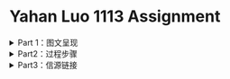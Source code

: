 # Yahan Luo 1113 Assignment
<details>
<summary>Part 1：图文呈现 </summary>

## 把未成年犯关进监狱，真的是最好的选择吗？

10月24日，杀害10岁女孩的大连少年蔡某某被依法判处收容教养，为期3年。消息一出，立刻有人在网络上表示该惩罚太轻，认为三年教养之后，蔡某某尚未满18岁，仍有再犯的可能；应该延长其收容教养的时间，或将其直接收押进监狱。

然而，从数据上来看，**把犯罪未成年人关进监狱并不能带来重犯率的降低；收容时间越长，重犯率甚至可能会越高。**

我国刑法第 17 条第 4 款规定“因不满十六周岁不予刑事处罚的，责令他的家长或者监护人加以管教；在必要的时候，也可以由政府收容教养。”

这一制度似乎听起来“名正言顺”，但实则漏洞百出——一方面，很多人根本没有一个稳定而健康的原生家庭，遑论父母能对子女进行有效管教；另一方面，我国并未对“收容教养”性质更清晰的界定。原本用以收容教养的“劳教”场所，也在2013年末被逐渐废弃。即便如此，收容教养也是国内目前惩罚、改造14周岁以下的犯罪未成年人的唯一途径。

而对于已满十四周岁不满十六周岁的未成年犯，“犯故意杀人、故意伤害致人重伤或者死亡、强奸、抢劫、贩卖毒品、放火、爆炸、投放危险物质罪的，应当负刑事责任。”而已满十六周岁的人犯罪，应当负刑事责任。14周岁以上，18周岁以下的犯罪未成年人都有可能面临牢狱之灾。

**首先，未成年犯是否入狱和重犯率有较大关系。** 根据在上海市 D 管教所的调研，过去三年该所羁押的未成年犯重新犯罪的比例平均为 8% ; 而截至 2015 年 6 月份，上海市 58 个关护基地观护帮教的 2984 名涉罪未成年人中，后来重新犯罪的仅为 16 名，重新犯罪的未成年人仅占总数的 0.6% 。发表在美国《青年暴力与少年司法》杂志上的一项研究发现，置于“恢复性司法干预计划”的中的犯罪少年们的重犯率，比起那些被推上法庭和监狱的未成年犯，低38％。

**其次，重犯率和不同性质的收容所相关。** 美国NCJRS（National Criminal Justice Reference Service）发布的一份公开报告中显示，他们调查了佛罗里达州16779 名曾接受过2年不同程度“青年收容计划”的犯罪未成年人，并记录其获释后一年内因再次犯罪被抓的频率。其中，接受非强制收容计划（Non-residential）的犯罪未成年的再犯率远远低于他人。

<p align="center">
	<img src="https://github.com/YahanLuo/2019-Visual-Data-Journalism/blob/master/Assignment%201113/png01.png" width="700">
</p>

同一级别的收容制度，**重犯率和收容时间长短也相关**。上述报告显示，同样是最高级别的强制收容计划，重犯率随着收容时间的增加而增加。

<p align="center">
	<img src="https://github.com/YahanLuo/2019-Visual-Data-Journalism/blob/master/Assignment%201113/png02.png" width="700">
</p>

究其成因，部分研究显示，未成年犯的年龄较小，心智尚未发展成熟，自身易感性强。对未成年犯适用送进监狱或者长期安置在收容教养所内，容易导致未成年犯在监所相互影响，接触不正确的价值观，接触更多的犯罪手段和渠道，从而促使这类群体的重新犯罪率较高。

另外，只有少部分未成年犯能继续回校读书。大部分未成年犯在获释后已经错过了返校读书的机会，只能直接进入社会寻找工作。这些没有继续接受教育的青少年犯，很难在激烈的就业市场中获得稳定的工作，极容易没有经济来源，再次陷入生活困境，再犯的比率也会显著升高。同样年龄的未成年犯，被收容、羁押的时间越长，其无法返校的几率越大。

由于部分未成年人犯罪等恶性事件的曝光，民间关于降低最低刑事责任年龄的呼声也越来越大。但以牙还牙的同态复仇并非现代社会法制体系所接受。**对未成年犯的惩戒应把重点放在“戒”而非“惩”，目的是让未成年犯们痛改前非、回归社会，不再重蹈覆辙。** 当下，我国亟需健全完善社区矫正制度，通过建立专门的观护基地，完善与发展工读教育，给未成年犯提供除了监狱和收容教养所以外的第二条甚至于第三条路。

<div align = right style = > 记者 | 罗雅涵 </div>

</details>


<details>
<summary>Part2：过程步骤</summary>

### 角度确立
* 这次的选题比上一次的选题更折磨人，**bug太多了**：:sob:
  * 国内司法数据公开度本来就差，又涉及未成年人犯罪的档案封存制度；
  * 少年法庭审理未成年人案件的裁判文书不公开，大部分时候犯罪的未成年人甚至不会走上法庭。
  * 个人意见：这样的选题，适合仔仔细细讲故事，也适合定性地追问成因，探讨影响，寻求出路————**唯独不太适合从定量上阐述现状。**
  
* 但是没办法，还是要硬着头皮写。:pouting_cat:

* 先是想探讨**下调刑事责任年龄**：
  * 毕竟所有关于这个新闻由头的讨论中，最受争议的就是这一点。大家呼吁的原因不外乎时代改变了，现在的小孩已经不比当年。
  * 我开始也觉得应该下调，直到我反应过来，就算是无限次下调，总有“小恶魔”在最低刑事责任年龄的下面一点，从而逃过法律的制裁。
  * 况且，并不是13岁的犯罪未成年格外多，而是犯罪未成年的数量随着年龄的增长成正比；底线划在14岁，13岁就是最多的；底线划到12岁，11岁就是最多的。
  * 按照这个逻辑，推到尽头就是取消最低刑事责任年龄。
  
* 可是，**取消最低刑事责任年龄**之后又应该怎么办呢？
  * 依照成年人的刑法去判处吗？如果大连少年蔡某某是一个成年人，其行为多半将会面临死刑的处决。
  * 但根据联合国颁布的《儿童权利公约》规定，"任何儿童不受酷刑或其他形式的残忍、不人道或有辱人格的待遇和处罚。
  * "《联合国人权公约》以及《联合国少年司法最低限度标准规则》也明确规定：未成年人不得适用死刑。
  * 而蔡某某家的门外，明明白白挂着横幅，“杀人偿命”。:no_mouth:
  * 推导到最后，这变成了一个**哲学问题**：“一个对他人施与‘酷刑或其他形式的残忍、不人道或有辱人格的待遇’，甚至剥夺了他人生命的儿童，是否应该遭受同样的惩罚？” 而我并不认为，一篇新闻报道应该把最后落脚点放在“性本善/性本恶”这样的论调上。:no_good:
  
* 因此，我希望能从**再犯率**这个更加务实的角度来解析青少年犯罪：
  * 我想证明的观点 **“把未成年人关入监狱并不是降低少年再犯率的最好途径“** 。
  * 但我十分忧虑这个观点本身的逻辑并不是那么站得住脚————未被强制关押的少年犯大多属于轻罪，再犯的概率本来就低，不能和重刑犯做直接对比。
  * 然而事实真的是这样的吗？
  
### 资料收集

* 兜兜转转选好了题，我发现自己给自己挖了一个超级大的坑————**再次犯罪非常不好统计**。因为未成年犯出狱之后，很有可能改名字换定居点远走他乡，这无疑给数据收集增加了难度。别说中国了，美国的数据也不是每一个州都具备，还有许多报告已经过去十几年甚至二十年。
* 但我实在是能力太差（干啥啥不行当:pig:第一名），搜索境外资料的时候因为自己英文没有那么顺溜，看到头晕眼花也没有找到近五年的数据。（其实找到了一些，但是切入的角度并不那么好，而且是各州自己的数据，并不是全国范围内的）无奈最后用了一份**2002年的报告**。
* **2002年啊！！！就比我小三岁！！！真是莫大的耻辱。**:rage:
* 而国内的官方数据，我找到了每一年未成年人犯罪占所有犯罪的比率和未成年犯的数量。还有[两份司法大数据的报告](https://pan.baidu.com/s/12BobuyJVbg6ocg7Yb0Th2A)。另外的数据要么就残破不全，要么就统计样本极其小。
* 以及，我还托同学找**人大的刑法教授**问问，看看有没有他们自己内部统计的数据。但是他们周四才有刑法课:ideograph_advantage:
* （这让我更加急不可待地看看大家的作业，都是怎么八仙过海各显神通，用的什么数据啊:sob:）

### 内容呈现
* **首先，我用的是“重犯/再犯“，而没有用“累犯"。** 这是因为“2011年5月1日正式生效的《刑法修正案（八）》对一般累犯的构成要件作出重大修改，将一般累犯排除在未成年人次犯罪需予以法定从重处罚的情节之外，确立未成年人不构成累犯原则。”
* 这一次的操作流程和上次不太一样。这一次先确定了整个文章的框架：**“是什么-为什么-怎么办”；**
* 然后，一边梳理手头现有的资料，一边把可用的信息摘取成文字或者整理成excel表格。
* 接着，对照着文章框架，把文字材料组成稿件。用datawrapper把数据做成可视化的图。最后统一上github。
* 本来，我想的是把datawrapper的代码直接嵌套进来，没想到readme不支持。好吧，错失交互良机。:cry:

### 写在最后的一些废话
* 苏老师可以不看这一部分。:joy:
* 这次的作业真的**很差**。我自己心里是清楚的————数据支离破碎，文字不够洗练，最致命的是文章的核心逻辑有暗病。重犯率（a）、收容状况（b）、以及其本身的罪行轻重（c），恐怕是最后一个决定前两个吧？仅仅由a和b的相关关系，就想要推导出b可能影响a，这明显逻辑不通。
* 但是为什么不把c写进去？一方面是客观的原因，罪行轻重很难高度量化，该怎样呈现？另一方面是偷懒，想着读者马马虎虎一看，未必能看出这个逻辑错漏。
* 但是错漏究竟存在了。:-1:
* 这次的图也没有上一次的好看，自我感觉是信息很单薄，撑不满一张数据图。且数据来源也很单一。
* 还有就是选选题的时候，走到哲学命题那一步时，我感觉走不动了。如何想也无法参透其是对法律的本质的不同看法。还给我学法律的同学打了半个小时电话，得到的回答是去看凯尔森的《法与国家的一般理论》。
* 平时不读书，现在就是报应。:neutral_face:
* 怎样说？做一次要有一次的收获，不能白白熬夜。**这次最大的收获是：再也不用百度搜索引擎了，简直就是垃圾堆里翻垃圾！**:anger:

</details>


<details>
<summary>Part3：信源链接</summary>
 
### 网页类
* [Florida Department of Juvenile Justice （DJJ）](http://www.djj.state.fl.us/programs-facilities/restrictiveness-levels)
* [PointPark University:“Juvenile Recidivism: A Second Chance”](https://online.pointpark.edu/criminal-justice/juvenile-recidivism/)
* [MST：Do we know the full extent of Juvenile Recidivism?](http://info.mstservices.com/blog/juvenile-recidivism-rates)
* [NCJRS：National Criminal Justice Reference Service](https://www.ncjrs.gov/App/Topics/Topic.aspx?TopicID=122)
* [NBER:"Schools, Neighborhoods, and the Long-Run Effect of Crime-Prone Peers“](https://www.nber.org/papers/w25730)
* [OJJDP（Office of Juvenile Justice and Delinquency Prevention)](ojjdp.gov/ojstatbb/crime/JAR.asp)
### 论文/报告类
#### 英文
* [Juvenile Recidivism and Length of Stay (NCJRS)](https://pan.baidu.com/s/1W4_mbaV1phh3mdrMdktRNw)
* [JUVENILE INCARCERATION, HUMAN CAPITAL AND FUTURE CRIME:
EVIDENCE FROM RANDOMLY-ASSIGNED JUDGES (NBER)](https://pan.baidu.com/s/1_T8ydYKv6Qvut0U2VJocxw)
* [JUVENILE RECIDIVISM 2018](https://pan.baidu.com/s/1sGV-LxkEgeWfkBvcGHP_tQ)
* [NO PLACE FOR KIDS:The Case for Reducing Juvenile Incarceration](https://pan.baidu.com/s/1wrr5H3yCiCZuPAt97arC3w)
* [The Effectiveness of Various Restorative Justice Interventions on Recidivism Outcomes Among Juvenile Offenders](https://pan.baidu.com/s/1CzCH-cNJX103TZHiLsCLYA)
* [Massachusetts Department of Youth Services Juvenile Recidivism Report For Youth Discharged During 2012 ](https://pan.baidu.com/s/1UeFlTAK5B29UolcbsUfm8g)
### 中文
* [未满14周岁未成年人涉严重危害社会行为干预措施研究_汪丽娜](https://pan.baidu.com/s/1U_FJfcgqB4fqPm44ruSSew)
* [我国少年司法非刑罚处置制度研究_李翠红](https://pan.baidu.com/s/1tGKB3AySUnXfzLhiHtOjgw)
* [来沪未成年人重新犯罪成因分析及其预防体系构建_陈赛金](https://pan.baidu.com/s/11oCJOjpPwnOx76AO26kgpQ)
* [吉林省青少年重新犯罪的原因及对策的研究_袁承为](https://pan.baidu.com/s/13FwPM3XBAio1Xtf12YNW9w)
* [国外重新犯罪调查研究与借鉴_周勇](https://pan.baidu.com/s/1gKX2dO--hsMdqO9zqVmidQ)
* [域外未成年人刑事责任年龄制度_重庆市第三中级人民法院__蓝晓](https://pan.baidu.com/s/1_oPMeu3C7m2mjqZ-83UStw)
* [关于降低未成年人再犯率问题的法律思考_张家铭](https://pan.baidu.com/s/1PwWGrSfM__QlZ6zSGJblAw)
* [青少年社区矫正与预防重新犯罪研究_林洁](https://pan.baidu.com/s/1uanTSPu6uRx7smeWQIUaGA)
* [构建未成年人犯罪的法律反应机制_国家检察官学院教授__沈海平](https://pan.baidu.com/s/1GKBMwQX-olVE3Rm_3NV-pg)


</details>
